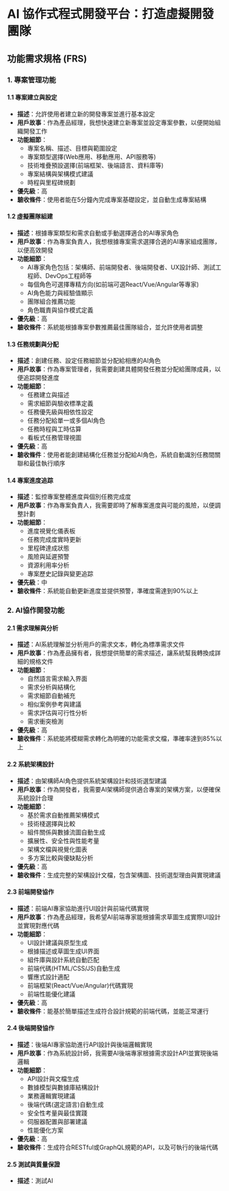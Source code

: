 # AI 協作式程式開發平台：打造虛擬開發團隊
## 功能需求規格 (FRS)

### 1. 專案管理功能

#### 1.1 專案建立與設定
- **描述**：允許使用者建立新的開發專案並進行基本設定
- **用戶故事**：作為產品經理，我想快速建立新專案並設定專案參數，以便開始組織開發工作
- **功能細節**：
  - 專案名稱、描述、目標與範圍設定
  - 專案類型選擇(Web應用、移動應用、API服務等)
  - 技術堆疊預設選擇(前端框架、後端語言、資料庫等)
  - 專案結構與架構模式建議
  - 時程與里程碑規劃
- **優先級**：高
- **驗收條件**：使用者能在5分鐘內完成專案基礎設定，並自動生成專案結構

#### 1.2 虛擬團隊組建
- **描述**：根據專案類型和需求自動或手動選擇適合的AI專家角色
- **用戶故事**：作為專案負責人，我想根據專案需求選擇合適的AI專家組成團隊，以便高效開發
- **功能細節**：
  - AI專家角色包括：架構師、前端開發者、後端開發者、UX設計師、測試工程師、DevOps工程師等
  - 每個角色可選擇專精方向(如前端可選React/Vue/Angular等專家)
  - AI角色能力與經驗值顯示
  - 團隊組合推薦功能
  - 角色職責與協作模式定義
- **優先級**：高
- **驗收條件**：系統能根據專案參數推薦最佳團隊組合，並允許使用者調整

#### 1.3 任務規劃與分配
- **描述**：創建任務、設定任務細節並分配給相應的AI角色
- **用戶故事**：作為專案管理者，我需要創建具體開發任務並分配給團隊成員，以便追踪開發進度
- **功能細節**：
  - 任務建立與描述
  - 需求細節與驗收標準定義
  - 任務優先級與相依性設定
  - 任務分配給單一或多個AI角色
  - 任務時程與工時估算
  - 看板式任務管理視圖
- **優先級**：高
- **驗收條件**：使用者能創建結構化任務並分配給AI角色，系統自動識別任務間關聯和最佳執行順序

#### 1.4 專案進度追踪
- **描述**：監控專案整體進度與個別任務完成度
- **用戶故事**：作為專案負責人，我需要即時了解專案進度與可能的風險，以便調整計劃
- **功能細節**：
  - 進度視覺化儀表板
  - 任務完成度實時更新
  - 里程碑達成狀態
  - 風險與延遲預警
  - 資源利用率分析
  - 專案歷史記錄與變更追踪
- **優先級**：中
- **驗收條件**：系統能自動更新進度並提供預警，準確度需達到90%以上

### 2. AI協作開發功能

#### 2.1 需求理解與分析
- **描述**：AI系統理解並分析用戶的需求文本，轉化為標準需求文件
- **用戶故事**：作為產品擁有者，我想提供簡單的需求描述，讓系統幫我轉換成詳細的規格文件
- **功能細節**：
  - 自然語言需求輸入界面
  - 需求分析與結構化
  - 需求細節自動補充
  - 相似案例參考與建議
  - 需求評估與可行性分析
  - 需求衝突檢測
- **優先級**：高
- **驗收條件**：系統能將模糊需求轉化為明確的功能需求文檔，準確率達到85%以上

#### 2.2 系統架構設計
- **描述**：由架構師AI角色提供系統架構設計和技術選型建議
- **用戶故事**：作為開發者，我需要AI架構師提供適合專案的架構方案，以便確保系統設計合理
- **功能細節**：
  - 基於需求自動推薦架構模式
  - 技術棧選擇與比較
  - 組件關係與數據流圖自動生成
  - 擴展性、安全性與性能考量
  - 架構文檔與視覺化圖表
  - 多方案比較與優缺點分析
- **優先級**：高
- **驗收條件**：生成完整的架構設計文檔，包含架構圖、技術選型理由與實現建議

#### 2.3 前端開發協作
- **描述**：前端AI專家協助進行UI設計與前端代碼實現
- **用戶故事**：作為產品經理，我希望AI前端專家能根據需求草圖生成實際UI設計並實現對應代碼
- **功能細節**：
  - UI設計建議與原型生成
  - 根據描述或草圖生成UI界面
  - 組件庫與設計系統自動匹配
  - 前端代碼(HTML/CSS/JS)自動生成
  - 響應式設計適配
  - 前端框架(React/Vue/Angular)代碼實現
  - 前端性能優化建議
- **優先級**：高
- **驗收條件**：能基於簡單描述生成符合設計規範的前端代碼，並能正常運行

#### 2.4 後端開發協作
- **描述**：後端AI專家協助進行API設計與後端邏輯實現
- **用戶故事**：作為系統設計師，我需要AI後端專家根據需求設計API並實現後端邏輯
- **功能細節**：
  - API設計與文檔生成
  - 數據模型與數據庫結構設計
  - 業務邏輯實現建議
  - 後端代碼(選定語言)自動生成
  - 安全性考量與最佳實踐
  - 伺服器配置與部署建議
  - 性能優化方案
- **優先級**：高
- **驗收條件**：生成符合RESTful或GraphQL規範的API，以及可執行的後端代碼

#### 2.5 測試與質量保證
- **描述**：測試AI
